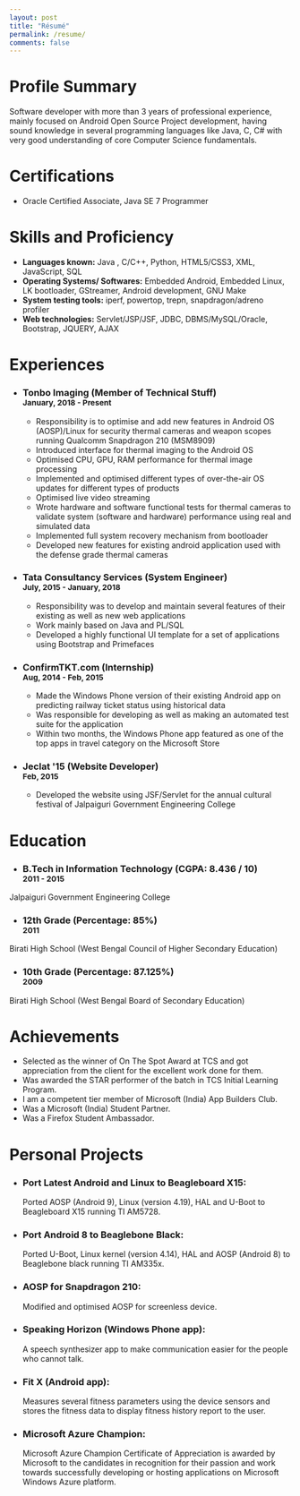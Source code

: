 ```yaml
---
layout: post
title: "Résumé"
permalink: /resume/
comments: false
---
```


# Profile Summary
Software developer with more than 3 years of professional experience, mainly focused on Android Open Source Project development, having sound knowledge in several programming languages like Java, C, C# with very good understanding of core Computer Science fundamentals.

# Certifications
* Oracle Certified Associate, Java SE 7 Programmer

# Skills and Proficiency
* **Languages known:** Java , C/C++, Python, HTML5/CSS3, XML, JavaScript, SQL
* **Operating Systems/ Softwares:​** Embedded Android, Embedded Linux, LK bootloader, GStreamer, Android development, GNU Make
* **System testing tools:​** iperf, powertop, trepn, snapdragon/adreno profiler
* **Web technologies:​** Servlet/JSP/JSF, JDBC, DBMS/MySQL/Oracle, Bootstrap, JQUERY, AJAX

# Experiences
* ### Tonbo Imaging (Member of Technical Stuff) <br><sup>January, 2018 - Present</sup>
   * Responsibility is to optimise and add new features in Android OS (AOSP)/Linux for security thermal cameras and weapon scopes running Qualcomm Snapdragon 210 (MSM8909) 
   * Introduced interface for thermal imaging to the Android OS
   * Optimised CPU, GPU, RAM performance for thermal image processing
   * Implemented and optimised different types of over-the-air OS updates for different types of products
   * Optimised live video streaming
   * Wrote hardware and software functional tests for thermal cameras to validate system (software and hardware) performance using real and simulated data
   * Implemented full system recovery mechanism from bootloader
   * Developed new features for existing android application used with the defense grade thermal cameras


* ### Tata Consultancy Services (System Engineer) <br><sup>July, 2015 - January, 2018</sup>
    * Responsibility was to develop and maintain several features of their existing as well as new web applications
    * Work mainly based on Java and PL/SQL
    * Developed a highly functional UI template for a set of applications using Bootstrap and Primefaces


* ### ConfirmTKT.com (Internship) <br><sup>Aug, 2014 - Feb, 2015</sup>
    * Made the Windows Phone version of their existing Android app on predicting railway ticket status using historical data
    * Was responsible for developing as well as making an automated test suite for the application
    * Within two months, the Windows Phone app featured as one of the top apps in travel category on the Microsoft Store

* ### Jeclat '15 (Website Developer) <br><sup>Feb, 2015</sup>
    * Developed the website using JSF/Servlet for the annual cultural festival of Jalpaiguri Government Engineering College

# Education
* ### B.Tech in Information Technology (CGPA: 8.436 / 10) <br><sup>2011 - 2015</sup>
Jalpaiguri Government Engineering College
* ### 12th Grade (Percentage: 85%) <br><sup>2011</sup>
Birati High School (West Bengal Council of Higher Secondary Education)
* ### 10th Grade (Percentage: 87.125%) <br><sup>2009</sup>
Birati High School (West Bengal Board of Secondary Education)

# Achievements
* Selected as the winner of On The Spot Award at TCS and got appreciation from the client for the excellent work done for them.
* Was awarded the STAR performer of the batch in TCS Initial Learning Program.
* I am a competent tier member of Microsoft (India) App Builders Club.
* Was a Microsoft (India) Student Partner.
* Was a Firefox Student Ambassador.

# Personal Projects
* ### Port Latest Android and Linux to Beagleboard X15:
    Ported AOSP (Android  9), Linux (version 4.19), HAL and U-Boot to Beagleboard X15 running TI AM5728. 
* ### Port Android 8 to Beaglebone Black:
    Ported U-Boot, Linux kernel (version 4.14), HAL and AOSP (Android 8) to Beaglebone black running TI AM335x.
* ### AOSP for Snapdragon 210:
	Modified and optimised AOSP for screenless device.
* ### Speaking Horizon (Windows Phone app):
    A speech synthesizer app to make communication easier for the people who cannot talk.
* ### Fit X (Android app):
    Measures several fitness parameters using the device sensors and stores the fitness data to display fitness history report to the user.
* ### Microsoft Azure Champion:
    Microsoft Azure Champion Certificate of Appreciation is awarded by Microsoft to the candidates in recognition for their passion and work towards successfully developing or hosting applications on Microsoft Windows Azure platform.
